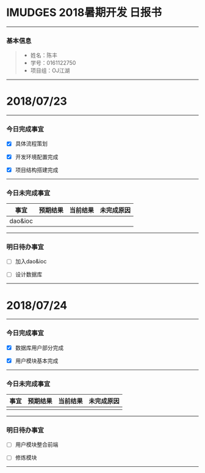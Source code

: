 # IMUDGES 2018暑期开发 日报书

--------

### 基本信息
> * 姓名：陈丰
> * 学号：0161122750
> * 项目组：OJ江湖

--------

# 2018/07/23

--------

### 今日完成事宜
- [x] 具体流程策划

- [x] 开发环境配置完成
 
- [x] 项目结构搭建完成
 

------
### 今日未完成事宜


| 事宜 |预期结果| 当前结果 | 未完成原因 | 
| -------- | -----: | -----: | :----: |
| dao&ioc|  | | |


-------
### 明日待办事宜
- [ ] 加入dao&ioc
 
- [ ] 设计数据库
 
--------

# 2018/07/24

--------

### 今日完成事宜
- [x] 数据库用户部分完成

- [x] 用户模块基本完成
 

------
### 今日未完成事宜


| 事宜 |预期结果| 当前结果 | 未完成原因 | 
| -------- | -----: | -----: | :----: |
| |  | | |


-------
### 明日待办事宜
- [ ] 用户模块整合前端
 
- [ ] 修炼模块
 
--------
